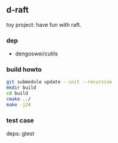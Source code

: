 ## d-raft

toy project: have fun with raft. 

### dep 
- dengoswei/cutils


### build howto
``` bash
git submodule update --init --recursive
mkdir build
cd build
cmake ../
make -j24
```

### test case
deps: gtest

